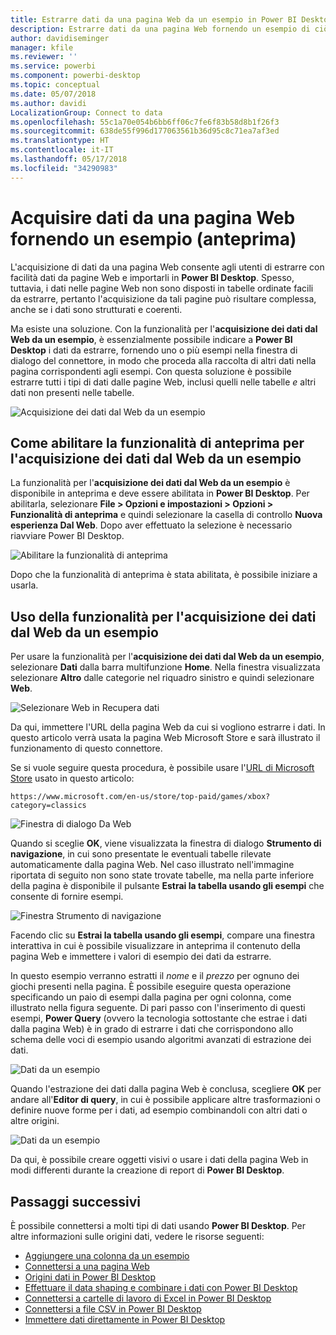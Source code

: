 ```yaml
---
title: Estrarre dati da una pagina Web da un esempio in Power BI Desktop (anteprima)
description: Estrarre dati da una pagina Web fornendo un esempio di ciò di cui si vuole eseguire il pull
author: davidiseminger
manager: kfile
ms.reviewer: ''
ms.service: powerbi
ms.component: powerbi-desktop
ms.topic: conceptual
ms.date: 05/07/2018
ms.author: davidi
LocalizationGroup: Connect to data
ms.openlocfilehash: 55c1a70e054b6bb6ff06c7fe6f83b58d8b1f26f3
ms.sourcegitcommit: 638de55f996d177063561b36d95c8c71ea7af3ed
ms.translationtype: HT
ms.contentlocale: it-IT
ms.lasthandoff: 05/17/2018
ms.locfileid: "34290983"
---
```

# <a name="get-data-from-a-web-page-by-providing-an-example-preview"></a>Acquisire dati da una pagina Web fornendo un esempio (anteprima)

L'acquisizione di dati da una pagina Web consente agli utenti di estrarre con facilità dati da pagine Web e importarli in **Power BI Desktop**. Spesso, tuttavia, i dati nelle pagine Web non sono disposti in tabelle ordinate facili da estrarre, pertanto l'acquisizione da tali pagine può risultare complessa, anche se i dati sono strutturati e coerenti. 

Ma esiste una soluzione. Con la funzionalità per l'**acquisizione dei dati dal Web da un esempio**, è essenzialmente possibile indicare a **Power BI Desktop** i dati da estrarre, fornendo uno o più esempi nella finestra di dialogo del connettore, in modo che proceda alla raccolta di altri dati nella pagina corrispondenti agli esempi. Con questa soluzione è possibile estrarre tutti i tipi di dati dalle pagine Web, inclusi quelli nelle tabelle *e* altri dati non presenti nelle tabelle. 

![Acquisizione dei dati dal Web da un esempio](media/desktop-connect-to-web-by-example/web-by-example_01.png)


## <a name="enabling-the-preview-feature-get-data-from-web-by-example"></a>Come abilitare la funzionalità di anteprima per l'acquisizione dei dati dal Web da un esempio

La funzionalità per l'**acquisizione dei dati dal Web da un esempio** è disponibile in anteprima e deve essere abilitata in **Power BI Desktop**. Per abilitarla, selezionare **File > Opzioni e impostazioni > Opzioni > Funzionalità di anteprima** e quindi selezionare la casella di controllo **Nuova esperienza Dal Web**. Dopo aver effettuato la selezione è necessario riavviare Power BI Desktop.

![Abilitare la funzionalità di anteprima](media/desktop-connect-to-web-by-example/web-by-example_02.png)

Dopo che la funzionalità di anteprima è stata abilitata, è possibile iniziare a usarla. 

## <a name="using-get-data-from-web-by-example"></a>Uso della funzionalità per l'acquisizione dei dati dal Web da un esempio

Per usare la funzionalità per l'**acquisizione dei dati dal Web da un esempio**, selezionare **Dati** dalla barra multifunzione **Home**. Nella finestra visualizzata selezionare **Altro** dalle categorie nel riquadro sinistro e quindi selezionare **Web**.

![Selezionare Web in Recupera dati](media/desktop-connect-to-web-by-example/web-by-example_03.png)

Da qui, immettere l'URL della pagina Web da cui si vogliono estrarre i dati. In questo articolo verrà usata la pagina Web Microsoft Store e sarà illustrato il funzionamento di questo connettore. 

Se si vuole seguire questa procedura, è possibile usare l'[URL di Microsoft Store](https://www.microsoft.com/en-us/store/top-paid/games/xbox?category=classics) usato in questo articolo:

    https://www.microsoft.com/en-us/store/top-paid/games/xbox?category=classics

![Finestra di dialogo Da Web](media/desktop-connect-to-web-by-example/web-by-example_04.png)

Quando si sceglie **OK**, viene visualizzata la finestra di dialogo **Strumento di navigazione**, in cui sono presentate le eventuali tabelle rilevate automaticamente dalla pagina Web. Nel caso illustrato nell'immagine riportata di seguito non sono state trovate tabelle, ma nella parte inferiore della pagina è disponibile il pulsante **Estrai la tabella usando gli esempi** che consente di fornire esempi.


![Finestra Strumento di navigazione](media/desktop-connect-to-web-by-example/web-by-example_05.png)

Facendo clic su **Estrai la tabella usando gli esempi**, compare una finestra interattiva in cui è possibile visualizzare in anteprima il contenuto della pagina Web e immettere i valori di esempio dei dati da estrarre. 

In questo esempio verranno estratti il *nome* e il *prezzo* per ognuno dei giochi presenti nella pagina. È possibile eseguire questa operazione specificando un paio di esempi dalla pagina per ogni colonna, come illustrato nella figura seguente. Di pari passo con l'inserimento di questi esempi, **Power Query** (ovvero la tecnologia sottostante che estrae i dati dalla pagina Web) è in grado di estrarre i dati che corrispondono allo schema delle voci di esempio usando algoritmi avanzati di estrazione dei dati.

![Dati da un esempio](media/desktop-connect-to-web-by-example/web-by-example_06.png)

Quando l'estrazione dei dati dalla pagina Web è conclusa, scegliere **OK** per andare all'**Editor di query**, in cui è possibile applicare altre trasformazioni o definire nuove forme per i dati, ad esempio combinandoli con altri dati o altre origini.

![Dati da un esempio](media/desktop-connect-to-web-by-example/web-by-example_07.png)

Da qui, è possibile creare oggetti visivi o usare i dati della pagina Web in modi differenti durante la creazione di report di **Power BI Desktop**.


## <a name="next-steps"></a>Passaggi successivi
È possibile connettersi a molti tipi di dati usando **Power BI Desktop**. Per altre informazioni sulle origini dati, vedere le risorse seguenti:

* [Aggiungere una colonna da un esempio](desktop-add-column-from-example.md)
* [Connettersi a una pagina Web](desktop-connect-to-web.md)
* [Origini dati in Power BI Desktop](desktop-data-sources.md)
* [Effettuare il data shaping e combinare i dati con Power BI Desktop](desktop-shape-and-combine-data.md)
* [Connettersi a cartelle di lavoro di Excel in Power BI Desktop](desktop-connect-excel.md)   
* [Connettersi a file CSV in Power BI Desktop](desktop-connect-csv.md)   
* [Immettere dati direttamente in Power BI Desktop](desktop-enter-data-directly-into-desktop.md)   

